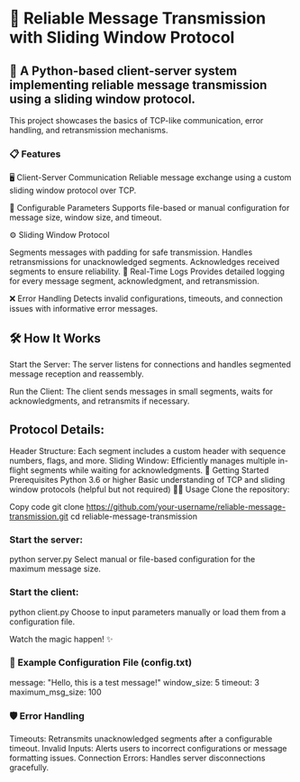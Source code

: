 
# 📨 Reliable Message Transmission with Sliding Window Protocol
## 🚀 A Python-based client-server system implementing reliable message transmission using a sliding window protocol.
This project showcases the basics of TCP-like communication, error handling, and retransmission mechanisms.

### 📋 Features
🖥️ Client-Server Communication
Reliable message exchange using a custom sliding window protocol over TCP.

📜 Configurable Parameters
Supports file-based or manual configuration for message size, window size, and timeout.

⚙️ Sliding Window Protocol

Segments messages with padding for safe transmission.
Handles retransmissions for unacknowledged segments.
Acknowledges received segments to ensure reliability.
🔄 Real-Time Logs
Provides detailed logging for every message segment, acknowledgment, and retransmission.

❌ Error Handling
Detects invalid configurations, timeouts, and connection issues with informative error messages.

## 🛠️ How It Works
Start the Server:
The server listens for connections and handles segmented message reception and reassembly.

Run the Client:
The client sends messages in small segments, waits for acknowledgments, and retransmits if necessary.

## Protocol Details:

Header Structure: Each segment includes a custom header with sequence numbers, flags, and more.
Sliding Window: Efficiently manages multiple in-flight segments while waiting for acknowledgments.
🎯 Getting Started
Prerequisites
Python 3.6 or higher
Basic understanding of TCP and sliding window protocols (helpful but not required)
🧑‍💻 Usage
Clone the repository:


Copy code
git clone https://github.com/your-username/reliable-message-transmission.git
cd reliable-message-transmission

### Start the server:

python server.py
Select manual or file-based configuration for the maximum message size.

### Start the client:

python client.py
Choose to input parameters manually or load them from a configuration file.

Watch the magic happen! ✨

### 📝 Example Configuration File (config.txt)

message: "Hello, this is a test message!"
window_size: 5
timeout: 3
maximum_msg_size: 100

### 🛡️ Error Handling
Timeouts: Retransmits unacknowledged segments after a configurable timeout.
Invalid Inputs: Alerts users to incorrect configurations or message formatting issues.
Connection Errors: Handles server disconnections gracefully.
